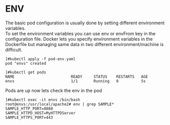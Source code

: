 # ENV

The basic pod configuration is usually done by setting different environment variables.<br>
To set the environment variables you can use env or envFrom key in the configuration file.
Docker lets you specify environment variables in the Dockerfile but managing same data in two different environment/machine is difficult.

```
]#kubectl apply -f pod-env.yaml
pod "envs" created
```

```
]#kubectl get pods
NAME                         READY     STATUS    RESTARTS   AGE
envs                         1/1       Running   0          5s
```

Pods are up now  lets check the env in the pod
```
]#kubectl exec -it envs /bin/bash
root@envs:/usr/local/apache2# env | grep SAMPLE*
SAMPLE_HTTP_PORT=8080
SAMPLE_HTTPD_HOST=MyHTTPDServer
SAMPLE_HTTPS_PORT=443
```

 